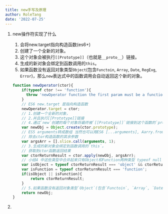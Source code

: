```yaml
---
title: new手写及原理
author: RoleTang
date: '2022-07-25'
---
```



1. new操作符实现了什么

   1. 会将new.target指向构造函数(es6+)
   2. 创建了一个全新的对象。
   3. 这个对象会被执行`[[Prototype]]`（也就是`__proto__`）链接。
   4. 生成的新对象会绑定到函数调用的`this`。
   5. 如果函数没有返回对象类型`Object`(包含`Functoin`, `Array`, `Date`, `RegExg`, `Error`)，那么`new`表达式中的函数调用会自动返回这个新的对象。

   ```JavaScript
   function newOperator(ctor){
       if(typeof ctor !== 'function'){
         throw 'newOperator function the first param must be a function';
       }
       // ES6 new.target 是指向构造函数
       newOperator.target = ctor;
       // 1.创建一个全新的对象，
       // 2.并且执行[[Prototype]]链接
       // 4.通过`new`创建的每个对象将最终被`[[Prototype]]`链接到这个函数的`prototype`对象上。
       var newObj = Object.create(ctor.prototype);
       // ES5 arguments转成数组 当然也可以用ES6 [...arguments], Aarry.from(arguments);
       // 除去ctor构造函数的其余参数
       var argsArr = [].slice.call(arguments, 1);
       // 3.生成的新对象会绑定到函数调用的`this`。
       // 获取到ctor函数返回结果
       var ctorReturnResult = ctor.apply(newObj, argsArr);
       // 小结4 中这些类型中合并起来只有Object和Function两种类型 typeof null 也是'object'所以要不等于null，排除null
       var isObject = typeof ctorReturnResult === 'object' && ctorReturnResult !== null;
       var isFunction = typeof ctorReturnResult === 'function';
       if(isObject || isFunction){
           return ctorReturnResult;
       }
       // 5.如果函数没有返回对象类型`Object`(包含`Functoin`, `Array`, `Date`, `RegExg`, `Error`)，那么`new`表达式中的函数调用会自动返回这个新的对象。
       return newObj;
   }
   ```

2.